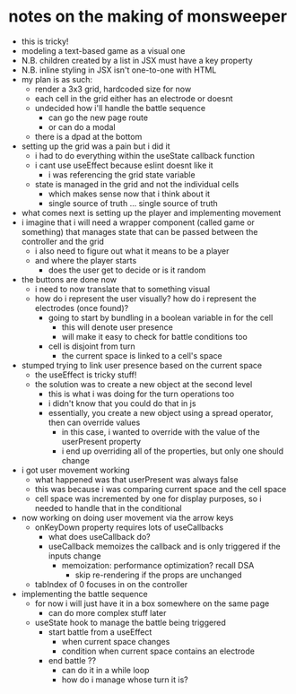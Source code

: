 # notes on the making of monsweeper

- this is tricky!
- modeling a text-based game as a visual one
- N.B. children created by a list in JSX must have a key property
- N.B. inline styling in JSX isn't one-to-one with HTML
- my plan is as such:
    - render a 3x3 grid, hardcoded size for now
    - each cell in the grid either has an electrode or doesnt
    - undecided how i'll handle the battle sequence
        - can go the new page route
        - or can do a modal
    - there is a dpad at the bottom
- setting up the grid was a pain but i did it
    - i had to do everything within the useState callback function
    - i cant use useEffect because eslint doesnt like it
        - i was referencing the grid state variable
    - state is managed in the grid and not the individual cells
        - which makes sense now that i think about it
        - single source of truth ... single source of truth
- what comes next is setting up the player and implementing movement
- i imagine that i will need a wrapper component (called game or something)
  that manages state that can be passed between the controller and the grid
    - i also need to figure out what it means to be a player
    - and where the player starts
        - does the user get to decide or is it random
- the buttons are done now
    - i need to now translate that to something visual
    - how do i represent the user visually? how do i represent the electrodes (once found)?
        - going to start by bundling in a boolean variable in for the cell
            - this will denote user presence
            - will make it easy to check for battle conditions too
        - cell is disjoint from turn
            - the current space is linked to a cell's space
- stumped trying to link user presence based on the current space
    - the useEffect is tricky stuff!
    - the solution was to create a new object at the second level
        - this is what i was doing for the turn operations too
        - i didn't know that you could do that in js
        - essentially, you create a new object using a spread operator, then can override values
            - in this case, i wanted to override with the value of the userPresent property
            - i end up overriding all of the properties, but only one should change
- i got user movement working
    - what happened was that userPresent was always false
    - this was because i was comparing current space and the cell space
    - cell space was incremented by one for display purposes, so i needed to handle that in the conditional
- now working on doing user movement via the arrow keys
    - onKeyDown property requires lots of useCallbacks
        - what does useCallback do?
        - useCallback memoizes the callback and is only triggered if the inputs change
            - memoization: performance optimization? recall DSA
                - skip re-rendering if the props are unchanged
    - tabIndex of 0 focuses in on the controller
- implementing the battle sequence
    - for now i will just have it in a box somewhere on the same page
        - can do more complex stuff later
    - useState hook to manage the battle being triggered
        - start battle from a useEffect
            - when current space changes
            - condition when current space contains an electrode
        - end battle ??
            - can do it in a while loop
            - how do i manage whose turn it is?
